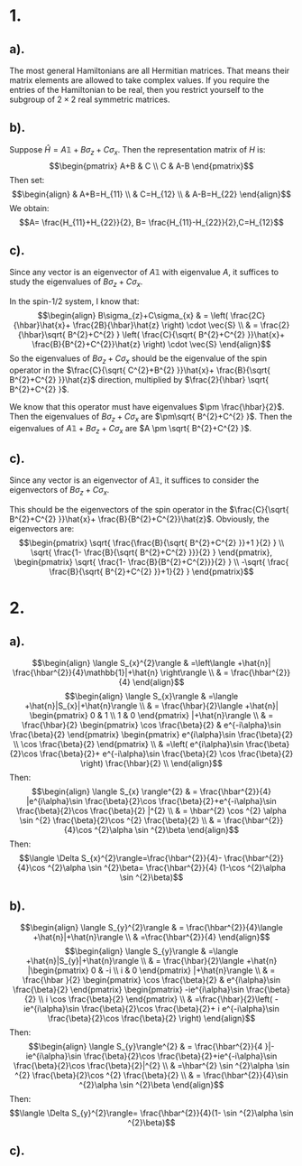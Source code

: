 # 1.
## a).
The most general Hamiltonians are all Hermitian matrices. That means their matrix elements are allowed to take complex values. If you require the entries of the Hamiltonian to be real, then you restrict yourself to the subgroup of $2\times 2$ real symmetric matrices.
## b).
Suppose $\hat{H}=A \mathbb{1}+B\sigma_{z}+C\sigma_{x}$. Then the representation matrix of $H$ is:
$$\begin{pmatrix}
A+B & C \\
C & A-B 
\end{pmatrix}$$
Then set:
$$\begin{align}
 & A+B=H_{11} \\
 & C=H_{12} \\
 & A-B=H_{22}
\end{align}$$
We obtain:
$$A= \frac{H_{11}+H_{22}}{2}, B= \frac{H_{11}-H_{22}}{2},C=H_{12}$$
## c).
Since any vector is an eigenvector of $A\mathbb{1}$ with eigenvalue $A$, it suffices to study the eigenvalues of $B\sigma_{z}+C\sigma_{x}$. 

In the spin-1/2 system, I know that:
$$\begin{align}
B\sigma_{z}+C\sigma_{x} & = \left(  \frac{2C}{\hbar}\hat{x}+ \frac{2B}{\hbar}\hat{z} \right) \cdot \vec{S} \\
 & = \frac{2}{\hbar}\sqrt{ B^{2}+C^{2} } \left(  \frac{C}{\sqrt{ B^{2}+C^{2} }}\hat{x}+ \frac{B}{B^{2}+C^{2}}\hat{z} \right) \cdot \vec{S}
\end{align}$$
So the eigenvalues of $B\sigma_{z}+C\sigma_{x}$ should be the eigenvalue of the spin operator in the $\frac{C}{\sqrt{ C^{2}+B^{2} }}\hat{x}+ \frac{B}{\sqrt{ B^{2}+C^{2} }}\hat{z}$ direction, multiplied by $\frac{2}{\hbar} \sqrt{ B^{2}+C^{2} }$.

We know that this operator must have eigenvalues $\pm \frac{\hbar}{2}$. Then the eigenvalues of $B\sigma_{z}+C\sigma_{x}$ are $\pm\sqrt{ B^{2}+C^{2} }$. Then the eigenvalues of $A\mathbb{1}+B\sigma_{z}+C\sigma_{x}$ are $A \pm \sqrt{ B^{2}+C^{2} }$.
## c).
Since any vector is an eigenvector of $A\mathbb{1}$, it suffices to consider the eigenvectors of $B\sigma_{z}+C\sigma_{x}$.  

This should be the eigenvectors of the spin operator in the $\frac{C}{\sqrt{ B^{2}+C^{2} }}\hat{x}+ \frac{B}{B^{2}+C^{2}}\hat{z}$. Obviously, the eigenvectors are:
$$\begin{pmatrix}
\sqrt{ \frac{\frac{B}{\sqrt{ B^{2}+C^{2} }}+1 }{2} } \\
\sqrt{ \frac{1- \frac{B}{\sqrt{ B^{2}+C^{2} }}}{2} }
\end{pmatrix}, \begin{pmatrix}
\sqrt{  \frac{1- \frac{B}{B^{2}+C^{2}}}{2} } \\
-\sqrt{ \frac{ \frac{B}{\sqrt{ B^{2}+C^{2} }}+1}{2} }
\end{pmatrix}$$

# 2.
## a).
$$\begin{align}
\langle S_{x}^{2}\rangle & =\left\langle +\hat{n}| \frac{\hbar^{2}}{4}\mathbb{1}|+\hat{n} \right\rangle \\
 & = \frac{\hbar^{2}}{4}
\end{align}$$
$$\begin{align}
\langle S_{x}\rangle & =\langle +\hat{n}|S_{x}|+\hat{n}\rangle \\
 & = \frac{\hbar}{2}\langle +\hat{n}| \begin{pmatrix}
0 & 1 \\
1 & 0 
\end{pmatrix} |+\hat{n}\rangle \\
 & = \frac{\hbar}{2} \begin{pmatrix}
 \cos \frac{\beta}{2} &  e^{-i\alpha}\sin \frac{\beta}{2}
\end{pmatrix} \begin{pmatrix}
e^{i\alpha}\sin \frac{\beta}{2} \\
\cos \frac{\beta}{2}
\end{pmatrix} \\
 & =\left( e^{i\alpha}\sin \frac{\beta}{2}\cos \frac{\beta}{2}+ e^{-i\alpha}\sin \frac{\beta}{2} \cos \frac{\beta}{2} \right) \frac{\hbar}{2} \\
\end{align}$$
Then:
$$\begin{align}
\langle S_{x} \rangle^{2} & = \frac{\hbar^{2}}{4} |e^{i\alpha}\sin \frac{\beta}{2}\cos \frac{\beta}{2}+e^{-i\alpha}\sin \frac{\beta}{2}\cos \frac{\beta}{2} |^{2} \\
 & = \hbar^{2} \cos ^{2} \alpha \sin ^{2} \frac{\beta}{2}\cos ^{2}  \frac{\beta}{2} \\
 & = \frac{\hbar^{2}}{4}\cos ^{2}\alpha \sin ^{2}\beta
\end{align}$$
Then: 
$$\langle \Delta S_{x}^{2}\rangle=\frac{\hbar^{2}}{4}- \frac{\hbar^{2}}{4}\cos ^{2}\alpha \sin ^{2}\beta= \frac{\hbar^{2}}{4} (1-\cos ^{2}\alpha \sin ^{2}\beta)$$
## b).
 $$\begin{align}
\langle S_{y}^{2}\rangle & = \frac{\hbar^{2}}{4}\langle +\hat{n}|+\hat{n}\rangle \\
 & =\frac{\hbar^{2}}{4}
\end{align}$$
$$\begin{align}
\langle S_{y}\rangle & =\langle +\hat{n}|S_{y}|+\hat{n}\rangle \\
 & = \frac{\hbar}{2}\langle +\hat{n} |\begin{pmatrix}
0 & -i \\
i & 0
\end{pmatrix} |+\hat{n}\rangle \\
 & = \frac{\hbar }{2} \begin{pmatrix}
\cos \frac{\beta}{2} & e^{i\alpha}\sin \frac{\beta}{2}
\end{pmatrix} \begin{pmatrix}
 -ie^{i\alpha}\sin \frac{\beta}{2} \\
i \cos \frac{\beta}{2}
\end{pmatrix} \\
 & =\frac{\hbar}{2}\left( -ie^{i\alpha}\sin \frac{\beta}{2}\cos \frac{\beta}{2}+ i e^{-i\alpha}\sin \frac{\beta}{2}\cos \frac{\beta}{2} \right)
\end{align}$$
Then:
$$\begin{align}
\langle S_{y}\rangle^{2} & = \frac{\hbar^{2}}{4 }|-ie^{i\alpha}\sin \frac{\beta}{2}\cos \frac{\beta}{2}+ie^{-i\alpha}\sin \frac{\beta}{2}\cos \frac{\beta}{2}|^{2} \\
 & =\hbar^{2}  \sin ^{2}\alpha \sin ^{2} \frac{\beta}{2}\cos ^{2} \frac{\beta}{2} \\
 & = \frac{\hbar^{2}}{4}\sin ^{2}\alpha \sin ^{2}\beta
\end{align}$$
Then:
$$\langle \Delta S_{y}^{2}\rangle= \frac{\hbar^{2}}{4}(1- \sin ^{2}\alpha \sin ^{2}\beta)$$
## c).
